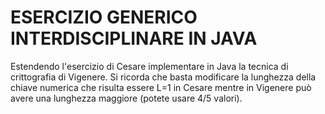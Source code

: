 # ESERCIZIO GENERICO INTERDISCIPLINARE IN JAVA

Estendendo l'esercizio di Cesare implementare in Java la tecnica di crittografia di Vigenere.
Si ricorda che basta modificare la lunghezza della chiave numerica che risulta essere L=1 in Cesare mentre in Vigenere
può avere una lunghezza maggiore (potete usare 4/5 valori).